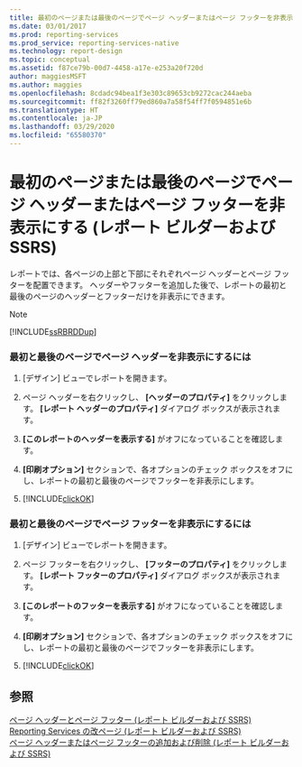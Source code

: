 ```yaml
---
title: 最初のページまたは最後のページでページ ヘッダーまたはページ フッターを非表示にする - レポート ビルダー - SSRS | Microsoft Docs
ms.date: 03/01/2017
ms.prod: reporting-services
ms.prod_service: reporting-services-native
ms.technology: report-design
ms.topic: conceptual
ms.assetid: f87ce79b-00d7-4458-a17e-e253a20f720d
author: maggiesMSFT
ms.author: maggies
ms.openlocfilehash: 8cdadc94bea1f3e303c89653cb9272cac244aeba
ms.sourcegitcommit: ff82f3260ff79ed860a7a58f54ff7f0594851e6b
ms.translationtype: HT
ms.contentlocale: ja-JP
ms.lasthandoff: 03/29/2020
ms.locfileid: "65580370"
---
```

# <a name="hide-a-page-header-or-footer-on-the-first-or-last-page-report-builder-and-ssrs"></a>最初のページまたは最後のページでページ ヘッダーまたはページ フッターを非表示にする (レポート ビルダーおよび SSRS)
  レポートでは、各ページの上部と下部にそれぞれページ ヘッダーとページ フッターを配置できます。 ヘッダーやフッターを追加した後で、レポートの最初と最後のページのヘッダーとフッターだけを非表示にできます。  
  
> [!NOTE]  
>  [!INCLUDE[ssRBRDDup](../../includes/ssrbrddup-md.md)]  
  
### <a name="to-hide-a-page-header-on-the-first-or-last-page"></a>最初と最後のページでページ ヘッダーを非表示にするには  
  
1.  [デザイン] ビューでレポートを開きます。  
  
2.  ページ ヘッダーを右クリックし、 **[ヘッダーのプロパティ]** をクリックします。 **[レポート ヘッダーのプロパティ]** ダイアログ ボックスが表示されます。  
  
3.  **[このレポートのヘッダーを表示する]** がオフになっていることを確認します。  
  
4.  **[印刷オプション]** セクションで、各オプションのチェック ボックスをオフにし、レポートの最初と最後のページでフッターを非表示にします。  
  
5.  [!INCLUDE[clickOK](../../includes/clickok-md.md)]  
  
### <a name="to-hide-a-page-footer-on-the-first-or-last-page"></a>最初と最後のページでページ フッターを非表示にするには  
  
1.  [デザイン] ビューでレポートを開きます。  
  
2.  ページ フッターを右クリックし、 **[フッターのプロパティ]** をクリックします。 **[レポート フッターのプロパティ]** ダイアログ ボックスが表示されます。  
  
3.  **[このレポートのフッターを表示する]** がオフになっていることを確認します。  
  
4.  **[印刷オプション]** セクションで、各オプションのチェック ボックスをオフにし、レポートの最初と最後のページでフッターを非表示にします。  
  
5.  [!INCLUDE[clickOK](../../includes/clickok-md.md)]  
  
## <a name="see-also"></a>参照  
 [ページ ヘッダーとページ フッター &#40;レポート ビルダーおよび SSRS&#41;](../../reporting-services/report-design/page-headers-and-footers-report-builder-and-ssrs.md)   
 [Reporting Services の改ページ &#40;レポート ビルダーおよび SSRS&#41;](../../reporting-services/report-design/pagination-in-reporting-services-report-builder-and-ssrs.md)   
 [ページ ヘッダーまたはページ フッターの追加および削除 &#40;レポート ビルダーおよび SSRS&#41;](../../reporting-services/report-design/add-or-remove-a-page-header-or-footer-report-builder-and-ssrs.md)  
  
  
